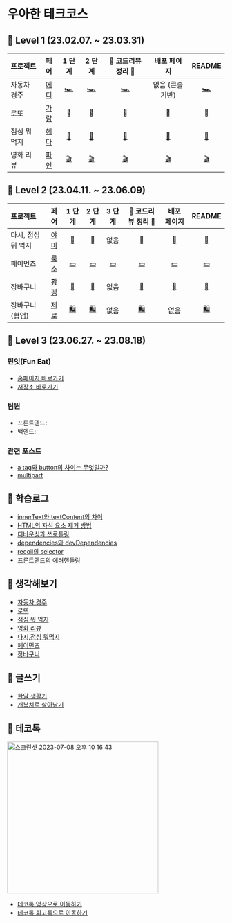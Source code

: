 # 우아한 테크코스

## 💙 Level 1 (23.02.07. ~ 23.03.31)
|   프로젝트    |  페어  |  1 단계   |  2 단계    |   🌟  코드리뷰 정리 🌟   |    배포 페이지    | README |
  | :---------- | :------: | :------: | :-----: | :--------------: | :-------: | :----: |
  | 자동차 경주 | [에디](https://github.com/ksone02) |  [🏎](https://github.com/woowacourse/javascript-racingcar/pull/151) | [🏎](https://github.com/woowacourse/javascript-racingcar/pull/203) | [🏎](https://hae-on.tistory.com/80) | 없음 (콘솔기반) | [🏎](https://github.com/hae-on/javascript-racingcar/blob/hae-on2/README.md) |
  | 로또 | [가람](https://github.com/guridaek) |  [🎱](https://github.com/woowacourse/javascript-lotto/pull/170) | [🎱](https://github.com/woowacourse/javascript-lotto/pull/218) | [🎱](https://hae-on.tistory.com/81) |  [🎱](https://hae-on.github.io/javascript-lotto-1/dist/) | [🎱](https://github.com/hae-on/javascript-lotto-1/blob/step2/README.md) |
  | 점심 뭐 먹지 | [헤다](https://github.com/Dahyeeee) |  [🍛](https://github.com/woowacourse/javascript-lunch/pull/13) | [🍛](https://github.com/woowacourse/javascript-lunch/pull/84) | [🍛](https://hae-on.tistory.com/82) |  [🍛](https://hae-on.github.io/javascript-lunch/dist/) | [🍛](https://github.com/hae-on/javascript-lunch/blob/step2/README.md) |
  | 영화 리뷰 | [파인](https://github.com/nangkyeonglim) |  [🎬](https://github.com/woowacourse/javascript-movie-review/pull/9#issuecomment-1471925603) | [🎬](https://github.com/woowacourse/javascript-movie-review/pull/60#issuecomment-1484469280) | [🎬](https://hae-on.tistory.com/83) |  [🎬](https://hae-on.github.io/javascript-movie-review/dist/) | [🎬](https://github.com/hae-on/javascript-movie-review/blob/step2/README.md) |

## 💙 Level 2 (23.04.11. ~ 23.06.09)
|   프로젝트    |  페어  |  1 단계   |  2 단계    |   3 단계    |   🌟  코드리뷰 정리 🌟   |    배포 페이지    | README |
  | :---------- | :------: | :------: | :-----: | :-----: | :--------------: | :-------: | :----: |
  | 다시, 점심 뭐 먹지 | [야미](https://github.com/feb-dain) |  [🍲](https://github.com/woowacourse/react-lunch/pull/38) | [🍲](https://github.com/woowacourse/react-lunch/pull/60) | 없음 | [🍲](https://hae-on.tistory.com/84) | [🍲](https://hae-on.github.io/react-lunch/) | [🍲](https://github.com/hae-on/react-lunch/blob/step2/README.md) |
  | 페이먼츠 | [룩소](https://github.com/woo-jk) |  [💵](https://github.com/woowacourse/react-payments/pull/200#discussion_r1174967060) | [💵](https://github.com/woowacourse/react-payments/pull/245) | [💵](https://github.com/woowacourse/react-payments/pull/298) | [💵](https://hae-on.tistory.com/88) |  [💵](https://hae-on.github.io/react-payments/) | [💵](https://github.com/hae-on/react-payments/blob/step3/README.md) |
  | 장바구니 | [황펭](https://github.com/leejin-yang) |  [🛒](https://github.com/woowacourse/react-shopping-cart/pull/156) | [🛒](https://github.com/woowacourse/react-shopping-cart/pull/202) | 없음 | [🛒](https://hae-on.tistory.com/89) | [🛒](https://hae-on.github.io/react-shopping-cart/) | [🛒](https://github.com/hae-on/react-shopping-cart/blob/step2/README.md) |
  | 장바구니 (협업) | [제로](https://github.com/inyeong-kang) |  [🛍](https://github.com/woowacourse/react-shopping-cart-prod/pull/100) | [🛍](https://github.com/woowacourse/react-shopping-cart-prod/pull/135) | 없음 | [🛍](https://hae-on.tistory.com/90) | 없음 | [🛍](https://github.com/hae-on/react-shopping-cart-prod/blob/step2/README.md) |

## 💙 Level 3 (23.06.27. ~ 23.08.18)
### 펀잇(Fun Eat)
- [홈페이지 바로가기](https://funeat.site/)
- [저장소 바로가기](https://github.com/woowacourse-teams/2023-fun-eat)

### 팀원
- 프론트엔드:
- 백엔드:

### 관련 포스트
- [a tag와 button의 차이는 무엇일까?](https://github.com/woowacourse-teams/2023-fun-eat/wiki/%5B%EC%9B%B9-%EC%A0%91%EA%B7%BC%EC%84%B1%5D-a-tag%EC%99%80-button%EC%9D%98-%EC%B0%A8%EC%9D%B4%EB%8A%94-%EB%AC%B4%EC%97%87%EC%9D%BC%EA%B9%8C%3F)
- [multipart](https://github.com/woowacourse-teams/2023-fun-eat/wiki/multipart)

## 📖 학습로그
- [innerText와 textContent의 차이](https://github.com/hae-on/woowacourse/blob/master/%ED%95%99%EC%8A%B5%EB%A1%9C%EA%B7%B8/innerText%EC%99%80%20textContent%EC%9D%98%20%EC%B0%A8%EC%9D%B4.md)
- [HTML의 자식 요소 제거 방법](https://github.com/hae-on/woowacourse/blob/master/%ED%95%99%EC%8A%B5%EB%A1%9C%EA%B7%B8/%EC%9E%90%EC%8B%9D%20%EC%9A%94%EC%86%8C%20%EC%A0%9C%EA%B1%B0%20%EB%B0%A9%EC%8B%9D.md)
- [디바운싱과 쓰로틀링](https://github.com/hae-on/woowacourse/blob/master/%ED%95%99%EC%8A%B5%EB%A1%9C%EA%B7%B8/%EB%94%94%EB%B0%94%EC%9A%B4%EC%8B%B1%EA%B3%BC%20%EC%93%B0%EB%A1%9C%ED%8B%80%EB%A7%81.md)
- [dependencies와 devDependencies](https://github.com/hae-on/woowacourse/blob/master/%ED%95%99%EC%8A%B5%EB%A1%9C%EA%B7%B8/dependencies%EC%99%80%20devDependencies.md)
- [recoil의 selector](https://github.com/hae-on/woowacourse/blob/master/%ED%95%99%EC%8A%B5%EB%A1%9C%EA%B7%B8/recoil%EC%9D%98%20selector.md)
- [프론트엔드의 에러핸들링](https://github.com/hae-on/woowacourse/blob/master/%ED%95%99%EC%8A%B5%EB%A1%9C%EA%B7%B8/%ED%94%84%EB%A1%A0%ED%8A%B8%EC%97%94%EB%93%9C%EC%9D%98%20%EC%97%90%EB%9F%AC%ED%95%B8%EB%93%A4%EB%A7%81.md)

## 🤔 생각해보기
- [자동차 경주](https://hae-on.tistory.com/91)
- [로또](https://hae-on.tistory.com/92)
- [점심 뭐 먹지](https://hae-on.tistory.com/93)
- [영화 리뷰](https://hae-on.tistory.com/94)
- [다시,점심 뭐먹지](https://hae-on.tistory.com/95)
- [페이먼츠](https://hae-on.tistory.com/96)
- [장바구니](https://hae-on.tistory.com/97)

## 📝 글쓰기 
- [한달 생활기](https://github.com/woowacourse/woowa-writing-5/pull/88)
- [개복치로 살아남기](https://github.com/woowacourse/woowa-writing-5/pull/312)

## 🎤 테코톡
<img width="350" alt="스크린샷 2023-07-08 오후 10 16 43" src="https://github.com/hae-on/woowacourse/assets/80464961/ed51b041-81fb-4f72-9ec8-1ab7c64456d4">

- [테코톡 영상으로 이동하기](https://www.youtube.com/watch?v=6p0lZaSAW3A&t=2s)
- [테코톡 회고록으로 이동하기](https://hae-on.tistory.com/106)


